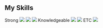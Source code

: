 ## My Skills
Strong
<img src="https://img.shields.io/badge/Java -#6DB33F?style=for-the-badge&logo=기술스택아이콘&logoColor=white">
<img src="https://img.shields.io/badge/Spring Framework-#6DB33F?style=for-the-badge&logo=기술스택아이콘&logoColor=white">
<img src="https://img.shields.io/badge/MySQL#4479A1?style=for-the-badge&logo=기술스택아이콘&logoColor=white">
Knowledgeable
<img src="https://img.shields.io/badge/JavaScript-#F7DF1E?style=for-the-badge&logo=기술스택아이콘&logoColor=white">
<img src="https://img.shields.io/badge/jQuery-#0769AD?style=for-the-badge&logo=기술스택아이콘&logoColor=white">
ETC
<img src="https://img.shields.io/badge/Git-#0#F05032?style=for-the-badge&logo=기술스택아이콘&logoColor=white">
